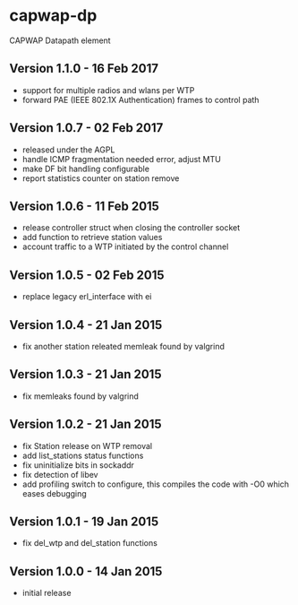 capwap-dp
=========

CAPWAP Datapath element

Version 1.1.0 - 16 Feb 2017
--------------------------

* support for multiple radios and wlans per WTP
* forward PAE (IEEE 802.1X Authentication) frames to control path

Version 1.0.7 - 02 Feb 2017
---------------------------

* released under the AGPL
* handle ICMP fragmentation needed error, adjust MTU
* make DF bit handling configurable
* report statistics counter on station remove

Version 1.0.6 - 11 Feb 2015
---------------------------

* release controller struct when closing the controller socket
* add function to retrieve station values
* account traffic to a WTP initiated by the control channel

Version 1.0.5 - 02 Feb 2015
---------------------------

* replace legacy erl_interface with ei

Version 1.0.4 - 21 Jan 2015
---------------------------

* fix another station releated memleak found by valgrind

Version 1.0.3 - 21 Jan 2015
---------------------------

* fix memleaks found by valgrind

Version 1.0.2 - 21 Jan 2015
---------------------------

* fix Station release on WTP removal
* add list_stations status functions
* fix uninitialize bits in sockaddr
* fix detection of libev
* add profiling switch to configure, this compiles the code with -O0 which eases debugging

Version 1.0.1 - 19 Jan 2015
---------------------------

* fix del_wtp and del_station functions

Version 1.0.0 - 14 Jan 2015
---------------------------

* initial release

